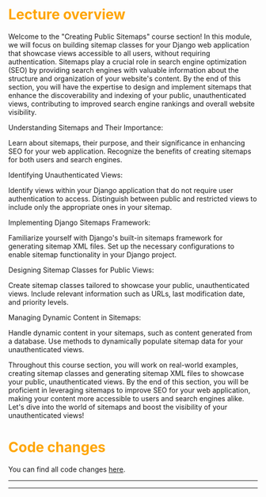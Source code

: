 # <span style="color:orange">Lecture overview</span>

Welcome to the "Creating Public Sitemaps" course section! In this module, we will focus on building sitemap classes for your Django web application that showcase views accessible to all users, without requiring authentication. Sitemaps play a crucial role in search engine optimization (SEO) by providing search engines with valuable information about the structure and organization of your website's content. By the end of this section, you will have the expertise to design and implement sitemaps that enhance the discoverability and indexing of your public, unauthenticated views, contributing to improved search engine rankings and overall website visibility.

Understanding Sitemaps and Their Importance:

Learn about sitemaps, their purpose, and their significance in enhancing SEO for your web application.
Recognize the benefits of creating sitemaps for both users and search engines.

Identifying Unauthenticated Views:

Identify views within your Django application that do not require user authentication to access.
Distinguish between public and restricted views to include only the appropriate ones in your sitemap.

Implementing Django Sitemaps Framework:

Familiarize yourself with Django's built-in sitemaps framework for generating sitemap XML files.
Set up the necessary configurations to enable sitemap functionality in your Django project.

Designing Sitemap Classes for Public Views:

Create sitemap classes tailored to showcase your public, unauthenticated views.
Include relevant information such as URLs, last modification date, and priority levels.

Managing Dynamic Content in Sitemaps:

Handle dynamic content in your sitemaps, such as content generated from a database.
Use methods to dynamically populate sitemap data for your unauthenticated views.

Throughout this course section, you will work on real-world examples, creating sitemap classes and generating sitemap XML files to showcase your public, unauthenticated views. By the end of this section, you will be proficient in leveraging sitemaps to improve SEO for your web application, making your content more accessible to users and search engines alike. Let's dive into the world of sitemaps and boost the visibility of your unauthenticated views!

# <span style="color:orange">Code changes</span>

You can find all code changes [here](https://github.com/bobby-didcoding/build-and-deploy-dockerised-django-app-handbook/pull/12/files).


***
***